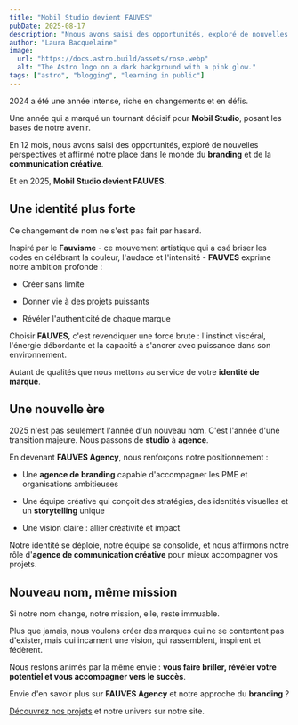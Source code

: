 ```yaml
---
title: "Mobil Studio devient FAUVES"
pubDate: 2025-08-17
description: "Nnous avons saisi des opportunités, exploré de nouvelles perspectives et affirmé notre place dans le monde du branding et de la communication créative."
author: "Laura Bacquelaine"
image:
  url: "https://docs.astro.build/assets/rose.webp"
  alt: "The Astro logo on a dark background with a pink glow."
tags: ["astro", "blogging", "learning in public"]
---
```


2024 a été une année intense, riche en changements et en défis.

Une année qui a marqué un tournant décisif pour **Mobil Studio**, posant les bases de notre avenir.

En 12 mois, nous avons saisi des opportunités, exploré de nouvelles perspectives et affirmé notre place dans le monde du **branding** et de la **communication créative**.

Et en 2025, **Mobil Studio devient FAUVES.**

## Une identité plus forte

Ce changement de nom ne s'est pas fait par hasard.

Inspiré par le **Fauvisme** - ce mouvement artistique qui a osé briser les codes en célébrant la couleur, l'audace et l'intensité - **FAUVES** exprime notre ambition profonde :

- Créer sans limite

- Donner vie à des projets puissants

- Révéler l'authenticité de chaque marque

Choisir **FAUVES**, c'est revendiquer une force brute : l'instinct viscéral, l'énergie débordante et la capacité à s'ancrer avec puissance dans son environnement.

Autant de qualités que nous mettons au service de votre **identité de marque**.

## Une nouvelle ère

2025 n'est pas seulement l'année d'un nouveau nom. C'est l'année d'une transition majeure. Nous passons de **studio** à **agence**.

En devenant **FAUVES Agency**, nous renforçons notre positionnement :

- Une **agence de branding** capable d'accompagner les PME et organisations ambitieuses

- Une équipe créative qui conçoit des stratégies, des identités visuelles et un **storytelling** unique

- Une vision claire : allier créativité et impact

Notre identité se déploie, notre équipe se consolide, et nous affirmons notre rôle d'**agence de communication créative** pour mieux accompagner vos projets.

## Nouveau nom, même mission

Si notre nom change, notre mission, elle, reste immuable.

Plus que jamais, nous voulons créer des marques qui ne se contentent pas d'exister, mais qui incarnent une vision, qui rassemblent, inspirent et fédèrent.

Nous restons animés par la même envie : **vous faire briller, révéler votre potentiel et vous accompagner vers le succès**.

Envie d'en savoir plus sur **FAUVES Agency** et notre approche du **branding** ?

[Découvrez nos projets](/projects) et notre univers sur notre site.